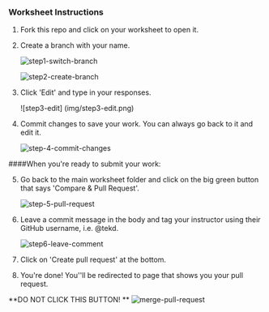 ### Worksheet Instructions

1. Fork this repo and click on your worksheet to open it.

2. Create a branch with your name.

   ![step1-switch-branch](img/step1-switch-branch.png) 

   ![step2-create-branch](img/step2-create-branch.png)

3. Click 'Edit' and type in your responses.

    ![step3-edit] (img/step3-edit.png)

4. Commit changes to save your work. You can always go back to it and edit it.

    ![step-4-commit-changes](img/step4-commit-changes.png)

####When you're ready to submit your work:

5. Go back to the main worksheet folder and click on the big green button that says 'Compare & Pull Request'.

    ![step-5-pull-request](img/step5-pull-request.png)

6. Leave a commit message in the body and tag your instructor using their GitHub username, i.e. @tekd.

    ![step6-leave-comment](img/step6-leave-comment.png)

7. Click on 'Create pull request' at the bottom.

8. You're done! You''ll be redirected to page that shows you your pull request.

**DO NOT CLICK THIS BUTTON! **
  ![merge-pull-request](img/merge-pull-request.png) 




